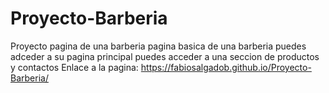 # Proyecto-Barberia
Proyecto pagina de una barberia
pagina basica de una barberia
puedes adceder a su pagina principal
puedes acceder a una seccion de productos y contactos
Enlace a la pagina: https://fabiosalgadob.github.io/Proyecto-Barberia/
